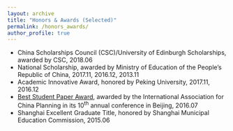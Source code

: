```yaml
---
layout: archive
title: "Honors & Awards (Selected)"
permalink: /honors_awards/
author_profile: true
---
```


<!-- {% include base_path %} -->

- China Scholarships Council (CSC)/University of Edinburgh Scholarships, awarded by CSC, 2018.06
- National Scholarship,  awarded by Ministry of Education of the People’s Republic of China, 2017.11, 2016.12, 2013.11
- Academic Innovative Award, honored by Peking University, 2017.11, 2016.12
- [Best Student Paper Award](https://feiyao-edinburgh.github.io/files/best_student_paper_award.pdf), awarded by the International Association for China Planning in its 10<sup>th</sup> annual conference in Beijing, 2016.07
- Shanghai Excellent Graduate Title, honored by Shanghai Municipal Education Commission, 2015.06


